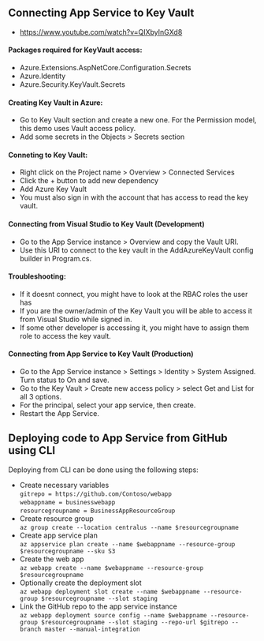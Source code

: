## Connecting App Service to Key Vault
- https://www.youtube.com/watch?v=QIXbyInGXd8

#### Packages required for KeyVault access:
- Azure.Extensions.AspNetCore.Configuration.Secrets
- Azure.Identity
- Azure.Security.KeyVault.Secrets

#### Creating Key Vault in Azure:
- Go to Key Vault section and create a new one. For the Permission model, this demo uses Vault access policy.
- Add some secrets in the Objects > Secrets section

#### Conneting to Key Vault:
- Right click on the Project name > Overview > Connected Services
- Click the + button to add new dependency
- Add Azure Key Vault
- You must also sign in with the account that has access to read the key vault.

#### Connecting from Visual Studio to Key Vault (Development)
- Go to the App Service instance > Overview and copy the Vault URI.
- Use this URI to connect to the key vault in the AddAzureKeyVault config builder in Program.cs.

#### Troubleshooting:
- If it doesnt connect, you might have to look at the RBAC roles the user has
- If you are the owner/admin of the Key Vault you will be able to access it from Visual Studio while signed in.
- If some other developer is accessing it, you might have to assign them role to access the key vault.

#### Connecting from App Service to Key Vault (Production)
- Go to the App Service instance > Settings > Identity > System Assigned. Turn status to On and save.
- Go to the Key Vault > Create new access policy > select Get and List for all 3 options.
- For the principal, select your app service, then create.
- Restart the App Service.

## Deploying code to App Service from GitHub using CLI
Deploying from CLI can be done using the following steps:
- Create necessary variables\
	`gitrepo = https://github.com/Contoso/webapp`\
	`webappname = businesswebapp`\
	`resourcegroupname = BusinessAppResourceGroup`
- Create resource group\
	`az group create --location centralus --name $resourcegroupname`
- Create app service plan\
	`az appservice plan create --name $webappname --resource-group $resourcegroupname --sku S3`
- Create the web app\
	`az webapp create --name $webappname --resource-group $resourcegroupname`
- Optionally create the deployment slot\
	`az webapp deployment slot create --name $webappname --resource-group $resourcegroupname --slot staging`
- Link the GitHub repo to the app service instance\
	`az webapp deployment source config --name $webappname --resource-group $resourcegroupname --slot staging --repo-url $gitrepo --branch master --manual-integration`
